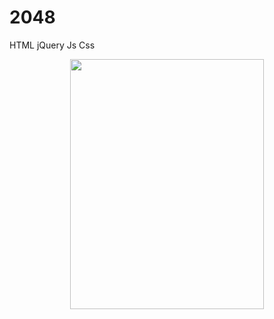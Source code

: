 <h1>2048</h1>

HTML jQuery Js Css

<div align=center><img src="https://github.com/VeterinaryChen/Game-2048/blob/master/2048.png" width="310" height="400" /></div>

